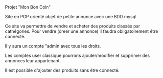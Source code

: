 Projet "Mon Bon Coin"

Site en PGP orienté objet de petite annonce avec une BDD mysql.

Ce site va permettre de vendre et acheter des produits classés par cathégories.
Pour vendre (creer une annonce) il faudra obligatoirement être connecté.

Il y aura un compte "admin avec tous les droits.

Les comptes user classique pourrons ajouter/modifier et supprimer des annonces leur appartenant.

Il est possible d'ajouter des produits sans être connecté.